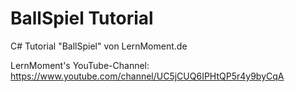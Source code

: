 # BallSpiel Tutorial

C# Tutorial "BallSpiel" von LernMoment.de

LernMoment's YouTube-Channel:
https://www.youtube.com/channel/UC5jCUQ6IPHtQP5r4y9byCqA
